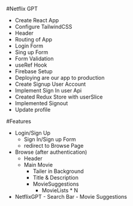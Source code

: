 #Netflix GPT

- Create React App
- Configure TailwindCSS
- Header
- Routing of App
- Login Form
- Sing up Form
- Form Validation
- useRef Hook
- Firebase Setup
- Deploying are our app to production
- Create Signup User Account
- Implement Sign In user Api
- Created Redux Store with userSlice
- Implemented Signout
- Update profile

#Features

- Login/Sign Up
  - Sign In/Sign up Form
  - redirect to Browse Page
- Browse (after authentication)
  - Header
  - Main Movie
    - Tailer in Background
    - Title & Description
    - MovieSuggestions
      - MovieLists \* N
- NetflixGPT - Search Bar - Movie Suggestions

